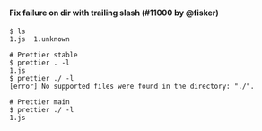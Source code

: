 #### Fix failure on dir with trailing slash (#11000 by @fisker)

<!-- prettier-ignore -->
```console
$ ls
1.js  1.unknown

# Prettier stable
$ prettier . -l
1.js
$ prettier ./ -l
[error] No supported files were found in the directory: "./".

# Prettier main
$ prettier ./ -l
1.js
```

